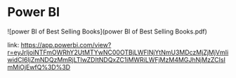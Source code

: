 # Power BI

![power BI of Best Selling Books](power BI of Best Selling Books.pdf)

link: https://app.powerbi.com/view?r=eyJrIjoiNTFmOWRhY2UtMTYwNC00OTBjLWFlNjYtNmU3MDczMjZjMjVmIiwidCI6IjZmNDQzMmRjLTIwZDItNDQxZC1iMWRiLWFjMzM4MGJhNjMzZCIsImMiOjEwfQ%3D%3D
